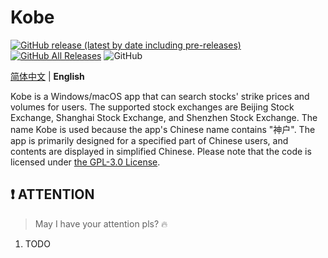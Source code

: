 # Kobe

[![GitHub release (latest by date including pre-releases)](https://img.shields.io/github/v/release/ArvinZJC/Kobe?include_prereleases)](../../releases)
[![GitHub All Releases](https://img.shields.io/github/downloads/ArvinZJC/Kobe/total)](../../releases)
![GitHub](https://img.shields.io/github/license/ArvinZJC/Kobe)

[简体中文](./README-zhCN.md) | **English**

Kobe is a Windows/macOS app that can search stocks' strike prices and volumes for users. The supported stock exchanges are Beijing Stock Exchange, Shanghai Stock Exchange, and Shenzhen Stock Exchange. The name Kobe is used because the app's Chinese name contains "神户". The app is primarily designed for a specified part of Chinese users, and contents are displayed in simplified Chinese. Please note that the code is licensed under [the GPL-3.0 License](./LICENSE).

## ❗ ATTENTION

> May I have your attention pls? 🔥

1. TODO
